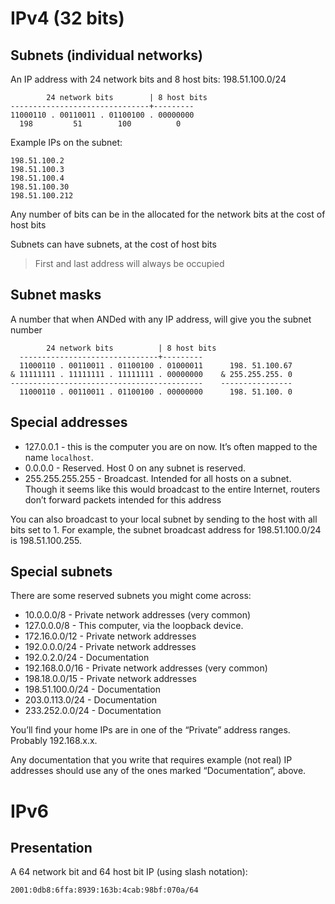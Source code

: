 # IPv4 (32 bits)
## Subnets (individual networks)
An IP address with 24 network bits and 8 host bits: $198.51.100.0/24$

```
        24 network bits        | 8 host bits
-------------------------------+---------
11000110 . 00110011 . 01100100 . 00000000
  198         51        100          0
```

Example IPs on the subnet:
```
198.51.100.2
198.51.100.3
198.51.100.4
198.51.100.30
198.51.100.212
```

Any number of bits can be in the allocated for the network bits at the cost of host bits

Subnets can have subnets, at the cost of host bits

> First and last address will always be occupied

## Subnet masks
A number that when ANDed with any IP address, will give you the subnet number
```
        24 network bits          | 8 host bits
  -------------------------------+---------
  11000110 . 00110011 . 01100100 . 01000011      198. 51.100.67
& 11111111 . 11111111 . 11111111 . 00000000    & 255.255.255. 0
-------------------------------------------    ----------------
  11000110 . 00110011 . 01100100 . 00000000      198. 51.100. 0
```

## Special addresses
- 127.0.0.1 - this is the computer you are on now. It’s often mapped to the name `localhost`.
- 0.0.0.0 - Reserved. Host 0 on any subnet is reserved.
- 255.255.255.255 - Broadcast. Intended for all hosts on a subnet. Though it seems like this would broadcast to the entire Internet, routers don’t forward packets intended for this address

You can also broadcast to your local subnet by sending to the host with all bits set to 1. For example, the subnet broadcast address for 198.51.100.0/24 is 198.51.100.255.

## Special subnets
There are some reserved subnets you might come across:
- 10.0.0.0/8 - Private network addresses (very common)
- 127.0.0.0/8 - This computer, via the loopback device.
- 172.16.0.0/12 - Private network addresses
- 192.0.0.0/24 - Private network addresses
- 192.0.2.0/24 - Documentation
- 192.168.0.0/16 - Private network addresses (very common)
- 198.18.0.0/15 - Private network addresses
- 198.51.100.0/24 - Documentation
- 203.0.113.0/24 - Documentation
- 233.252.0.0/24 - Documentation

You’ll find your home IPs are in one of the “Private” address ranges. Probably 192.168.x.x.

Any documentation that you write that requires example (not real) IP addresses should use any of the ones marked “Documentation”, above.

# IPv6
## Presentation
A 64 network bit and 64 host bit IP (using slash notation): 
```
2001:0db8:6ffa:8939:163b:4cab:98bf:070a/64
```